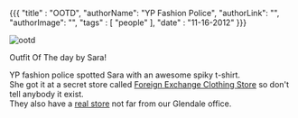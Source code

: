 {{{
  "title" : "OOTD",
  "authorName": "YP Fashion Police",
  "authorLink": "",
  "authorImage": "",
  "tags" : [ "people" ],
  "date" : "11-16-2012"
}}}

![ootd](http://i.imgur.com/ioirk.jpg)

Outfit Of The day by Sara!

YP fashion police spotted Sara with an awesome spiky t-shirt.  
She got it at a secret store called [Foreign Exchange Clothing Store](http://www.shopfe.net/eshop/pages.php?pageid=37) so don't tell anybody it exist.  
They also have a [real store](http://www.yellowpages.com/glendale-ca/mip/foreign-exchange-464661235) not far from our Glendale office.

